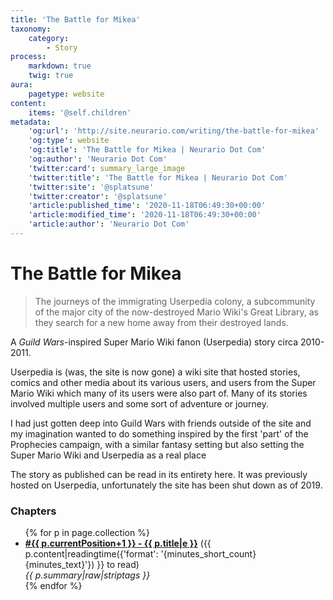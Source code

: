 ```yaml
---
title: 'The Battle for Mikea'
taxonomy:
    category:
        - Story
process:
    markdown: true
    twig: true
aura:
    pagetype: website
content:
    items: '@self.children'
metadata:
    'og:url': 'http://site.neurario.com/writing/the-battle-for-mikea'
    'og:type': website
    'og:title': 'The Battle for Mikea | Neurario Dot Com'
    'og:author': 'Neurario Dot Com'
    'twitter:card': summary_large_image
    'twitter:title': 'The Battle for Mikea | Neurario Dot Com'
    'twitter:site': '@splatsune'
    'twitter:creator': '@splatsune'
    'article:published_time': '2020-11-18T06:49:30+00:00'
    'article:modified_time': '2020-11-18T06:49:30+00:00'
    'article:author': 'Neurario Dot Com'
---
```


# The Battle for Mikea

>The journeys of the immigrating Userpedia colony, a subcommunity of the major city of the now-destroyed Mario Wiki's Great Library, as they search for a new home away from their destroyed lands.

A *Guild Wars*-inspired Super Mario Wiki fanon (Userpedia) story circa 2010-2011.

Userpedia is (was, the site is now gone) a wiki site that hosted stories, comics and other media about its various users, and users from the Super Mario Wiki which many of its users were also part of. Many of its stories involved multiple users and some sort of adventure or journey.

I had just gotten deep into Guild Wars with friends outside of the site and my imagination wanted to do something inspired by the first 'part' of the Prophecies campaign, with a similar fantasy setting but also setting the Super Mario Wiki and Userpedia as a real place

The story as published can be read in its entirety here. It was previously hosted on Userpedia, unfortunately the site has been shut down as of 2019.

### Chapters

<ul>
{% for p in page.collection %}
    <li><strong><a href="{{ p.url|e }}">#{{ p.currentPosition+1 }} - {{ p.title|e }}</a></strong>
        ({{ p.content|readingtime({'format': '{minutes_short_count} {minutes_text}'}) }} to read)<br />
        <em>{{ p.summary|raw|striptags }}</em>
    </li>
{% endfor %}
</ul>